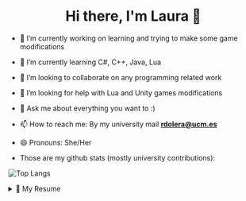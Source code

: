 <h1 align="center">Hi there, I'm Laura 👋</h1>


- 🔭 I’m currently working on learning and trying to make some game modifications
- 🌱 I’m currently learning C#, C++, Java, Lua
- 👯 I’m looking to collaborate on any programming related work
- 🤔 I’m looking for help with Lua and Unity games modifications
- 💬 Ask me about everything you want to :)
- 📫 How to reach me: By my university mail <b>rdolera@ucm.es</b>
- 😄 Pronouns: She/Her



- Those are my github stats (mostly university contributions): 

<picture>
  <source
    srcset="https://github-readme-stats.vercel.app/api?username=glyml&show_icons=true&theme=synthwave"
    media="(prefers-color-scheme: dark)"
  />
</picture>

![Top Langs](https://github-readme-stats.vercel.app/api/top-langs/?username=glyml&layout=donut&theme=synthwave)


<!-- [![GitHub Streak](https://streak-stats.demolab.com?user=ALK222&theme=dracula&date_format=j%20M%5B%20Y%5D)](https://git.io/streak-stats) -->
<details>
  <summary>📃 My Resume</summary>

## Education

- 📖 **Software Engineering**\
  🏛️ **Universidad Complutense de Madrid**
</details>
